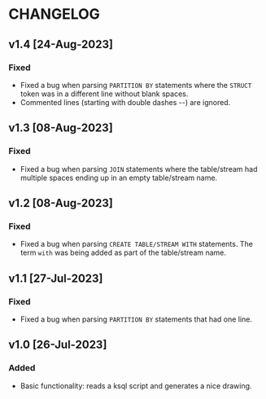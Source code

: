 # CHANGELOG

## v1.4 [24-Aug-2023]
### Fixed
- Fixed a bug when parsing `PARTITION BY` statements where the `STRUCT` token was in a different line 
without blank spaces.
- Commented lines (starting with double dashes --) are ignored.

## v1.3 [08-Aug-2023]
### Fixed
- Fixed a bug when parsing `JOIN` statements where the table/stream had multiple spaces
ending up in an empty table/stream name.

## v1.2 [08-Aug-2023]
### Fixed
- Fixed a bug when parsing `CREATE TABLE/STREAM WITH` statements. The term `with` was 
being added as part of the table/stream name.

## v1.1 [27-Jul-2023]
### Fixed
- Fixed a bug when parsing `PARTITION BY` statements that had one line.

## v1.0 [26-Jul-2023]
### Added
- Basic functionality: reads a ksql script and generates a nice drawing.
